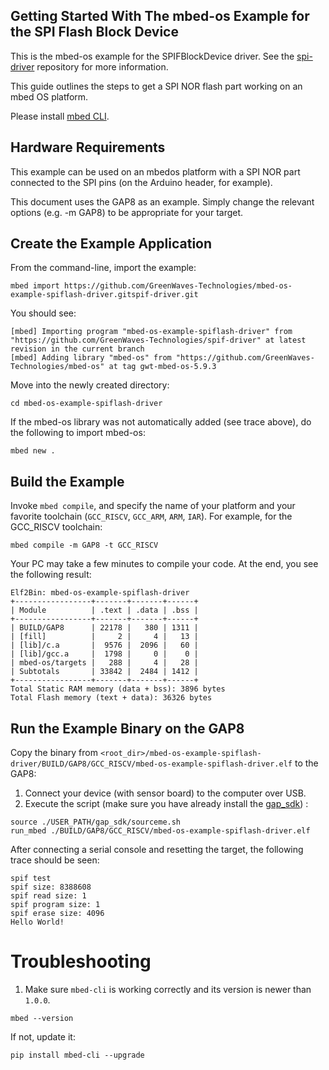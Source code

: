## Getting Started With The mbed-os Example for the SPI Flash Block Device

This is the mbed-os example for the SPIFBlockDevice driver.
See the [spi-driver](https://github.com/GreenWaves-Technologies/spif-driver) repository for more information.

This guide outlines the steps to get a SPI NOR flash part working on an mbed OS platform.

Please install [mbed CLI](https://github.com/ARMmbed/mbed-cli#installing-mbed-cli).

## Hardware Requirements

This example can be used on an mbedos platform with a SPI NOR part connected to the SPI pins (on the Arduino header, for example).

This document uses the GAP8 as an example. Simply change the relevant options (e.g. -m GAP8) to be appropriate for your target.

## Create the Example Application

From the command-line, import the example:

```
mbed import https://github.com/GreenWaves-Technologies/mbed-os-example-spiflash-driver.gitspif-driver.git
```

You should see:

	[mbed] Importing program "mbed-os-example-spiflash-driver" from "https://github.com/GreenWaves-Technologies/spif-driver" at latest revision in the current branch
	[mbed] Adding library "mbed-os" from "https://github.com/GreenWaves-Technologies/mbed-os" at tag gwt-mbed-os-5.9.3

Move into the newly created directory:

```
cd mbed-os-example-spiflash-driver
```

If the mbed-os library was not automatically added (see trace above), do the following to import mbed-os:

```
mbed new .
```


## Build the Example

Invoke `mbed compile`, and specify the name of your platform and your favorite toolchain (`GCC_RISCV`, `GCC_ARM`, `ARM`, `IAR`). For example, for the GCC_RISCV toolchain:

```
mbed compile -m GAP8 -t GCC_RISCV
```

Your PC may take a few minutes to compile your code. At the end, you see the following result:

```
Elf2Bin: mbed-os-example-spiflash-driver
+-----------------+-------+-------+------+
| Module          | .text | .data | .bss |
+-----------------+-------+-------+------+
| BUILD/GAP8      | 22178 |   380 | 1311 |
| [fill]          |     2 |     4 |   13 |
| [lib]/c.a       |  9576 |  2096 |   60 |
| [lib]/gcc.a     |  1798 |     0 |    0 |
| mbed-os/targets |   288 |     4 |   28 |
| Subtotals       | 33842 |  2484 | 1412 |
+-----------------+-------+-------+------+
Total Static RAM memory (data + bss): 3896 bytes
Total Flash memory (text + data): 36326 bytes
```


## <a name="run-the-example-binary-on-the-GAP8"></a> Run the Example Binary on the GAP8

Copy the binary from `<root_dir>/mbed-os-example-spiflash-driver/BUILD/GAP8/GCC_RISCV/mbed-os-example-spiflash-driver.elf` to the GAP8:

1. Connect your device (with sensor board) to the computer over USB.
1. Execute the script (make sure you have already install the [gap_sdk](https://github.com/GreenWaves-Technologies/gap_sdk)) :

```
source ./USER_PATH/gap_sdk/sourceme.sh
run_mbed ./BUILD/GAP8/GCC_RISCV/mbed-os-example-spiflash-driver.elf
```

After connecting a serial console and resetting the target, the following trace should be seen:

	spif test
	spif size: 8388608
	spif read size: 1
	spif program size: 1
	spif erase size: 4096
	Hello World!


# Troubleshooting

1. Make sure `mbed-cli` is working correctly and its version is newer than `1.0.0`.

 ```
 mbed --version
 ```

 If not, update it:

 ```
 pip install mbed-cli --upgrade
 ```
